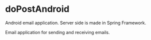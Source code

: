 # doPostAndroid
Android email application. Server side is made in Spring Framework.

Email application for sending and receiving emails.
